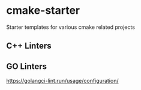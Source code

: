 # cmake-starter
Starter templates for various cmake related projects

## C++ Linters

## GO Linters
https://golangci-lint.run/usage/configuration/
